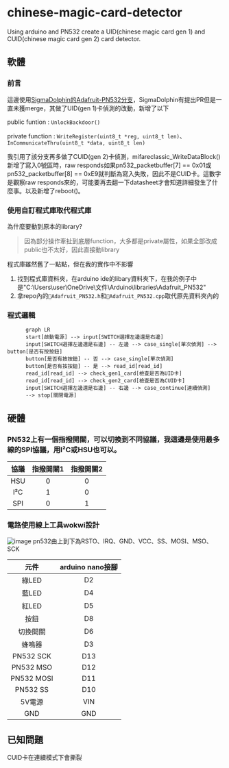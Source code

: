 # chinese-magic-card-detector
Using arduino and PN532 create a UID(chinese magic card gen 1) and CUID(chinese magic card gen 2) card detector. 
## 軟體
### 前言
這邊使用[SigmaDolphin的Adafruit-PN532分支](https://github.com/SigmaDolphin/Adafruit-PN532)，SigmaDolphin有提出PR但是一直未獲merge，其做了UID(gen 1)卡偵測的改動，新增了以下

public funtion : `UnlockBackdoor()`

private function : `WriteRegister(uint8_t *reg, uint8_t len)`、`InCommunicateThru(uint8_t *data, uint8_t len)`

我引用了該分支再多做了CUID(gen 2)卡偵測，mifareclassic_WriteDataBlock()新增了寫入0號區時，raw responds如果pn532_packetbuffer[7] == 0x01或pn532_packetbuffer[8] == 0xE9就判斷為寫入失敗，因此不是CUID卡。這數字是觀察raw responds來的，可能要再去翻一下datasheet才會知道詳細發生了什麼事。以及新增了reboot()。

### 使用自訂程式庫取代程式庫
為什麼要動到原本的library?
> 因為部分操作牽扯到底層function，大多都是private屬性，如果全部改成public也不太好，因此直接動library

程式庫雖然舊了一點點，但在我的實作中不影響
1. 找到程式庫資料夾，在arduino ide的libary資料夾下，在我的例子中是"C:\Users\user\OneDrive\文件\Arduino\libraries\Adafruit_PN532"
2. 拿repo內的`📄Adafruit_PN532.h`和`📄Adafruit_PN532.cpp`取代原先資料夾內的

### 程式邏輯
```mermaid
      graph LR
      start[啟動電源] --> input[SWITCH選擇左邊還是右邊]
      input[SWITCH選擇左邊還是右邊] -- 左邊 --> case_single[單次偵測] --> button[是否有按按鈕]
      button[是否有按按鈕] -- 否 --> case_single[單次偵測]
      button[是否有按按鈕] -- 是 --> read_id[read_id]
      read_id[read_id] --> check_gen1_card[檢查是否為UID卡]
      read_id[read_id] --> check_gen2_card[檢查是否為CUID卡]
      input[SWITCH選擇左邊還是右邊] -- 右邊 --> case_continue[連續偵測]
      --> stop[關閉電源]
```

## 硬體
### PN532上有一個指撥開關，可以切換到不同協議，我這邊是使用最多線的SPI協議，用I²C或HSU也可以。
|協議|指撥開關1|指撥開關2
|:-:|:-:|:-:|
|HSU|0|0|
|I²C|1|0|
|SPI|0|1|

### 電路使用線上工具wokwi設計

![image](https://github.com/user-attachments/assets/8a750df4-3939-4bb9-ada3-a8086b122dc8)
pn532由上到下為RSTO、IRQ、GND、VCC、SS、MOSI、MSO、SCK

|元件|arduino nano接腳
|:-:|:-:|
|綠LED|D2|
|藍LED|D4|
|紅LED|D5|
|按鈕|D8|
|切換開關|D6|
|蜂鳴器|D3|
|PN532 SCK|D13|
|PN532 MSO|D12|
|PN532 MOSI|D11|
|PN532 SS|D10|
|5V電源|VIN|
|GND|GND|

## 已知問題
CUID卡在連續模式下會撕裂



